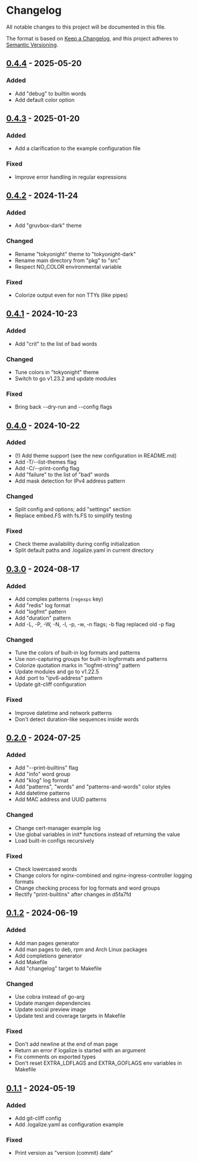 # Changelog

All notable changes to this project will be documented in this file.

The format is based on [Keep a Changelog](https://keepachangelog.com/en/1.0.0/),
and this project adheres to [Semantic Versioning](https://semver.org/spec/v2.0.0.html).

## [0.4.4] - 2025-05-20

### Added

- Add "debug" to builtin words
- Add default color option

## [0.4.3] - 2025-01-20

### Added

- Add a clarification to the example configuration file

### Fixed

- Improve error handling in regular expressions

## [0.4.2] - 2024-11-24

### Added

- Add "gruvbox-dark" theme

### Changed

- Rename "tokyonight" theme to "tokyonight-dark"
- Rename main directory from "pkg" to "src"
- Respect NO_COLOR environmental variable

### Fixed

- Colorize output even for non TTYs (like pipes)

## [0.4.1] - 2024-10-23

### Added

- Add "crit" to the list of bad words

### Changed

- Tune colors in "tokyonight" theme
- Switch to go v1.23.2 and update modules

### Fixed

- Bring back --dry-run and --config flags

## [0.4.0] - 2024-10-22

### Added

- (!) Add theme support (see the new configuration in README.md)
- Add -T/--list-themes flag
- Add -C/--print-config flag
- Add "failure" to the list of "bad" words
- Add mask detection for IPv4 address pattern

### Changed

- Split config and options; add "settings" section
- Replace embed.FS with fs.FS to simplify testing

### Fixed

- Check theme availability during config initialization
- Split default paths and .logalize.yaml in current directory

## [0.3.0] - 2024-08-17

### Added

- Add complex patterns (`regexps` key)
- Add "redis" log format
- Add "logfmt" pattern
- Add "duration" pattern
- Add -L, -P, -W, -N, -l, -p, -w, -n flags; -b flag replaced old -p flag

### Changed

- Tune the colors of built-in log formats and patterns
- Use non-capturing groups for built-in logformats and patterns
- Colorize quotation marks in "logfmt-string" pattern
- Update modules and go to v1.22.5
- Add :port to "ipv6-address" pattern
- Update git-cliff configuration

### Fixed

- Improve datetime and network patterns
- Don't detect duration-like sequences inside words

## [0.2.0] - 2024-07-25

### Added

- Add "--print-builtins" flag
- Add "info" word group
- Add "klog" log format
- Add "patterns", "words" and "patterns-and-words" color styles
- Add datetime patterns
- Add MAC address and UUID patterns

### Changed

- Change cert-manager example log
- Use global variables in init* functions instead of returning the value
- Load built-in configs recursively

### Fixed

- Check lowercased words
- Change colors for nginx-combined and nginx-ingress-controller logging formats
- Change checking process for log formats and word groups
- Rectify "print-builtins" after changes in d5fa7fd

## [0.1.2] - 2024-06-19

### Added

- Add man pages generator
- Add man pages to deb, rpm and Arch Linux packages
- Add completions generator
- Add Makefile
- Add "changelog" target to Makefile

### Changed

- Use cobra instead of go-arg
- Update mangen dependencies
- Update social preview image
- Update test and coverage targets in Makefile

### Fixed

- Don't add newline at the end of man page
- Return an error if logalize is started with an argument
- Fix comments on exported types
- Don't reset EXTRA_LDFLAGS and EXTRA_GOFLAGS env variables in Makefile

## [0.1.1] - 2024-05-19

### Added

- Add git-cliff config
- Add .logalize.yaml as configuration example

### Fixed

- Print version as "version (commit) date"

[0.4.4]: https://github.com/deponian/logalize/compare/v0.4.3..v0.4.4
[0.4.3]: https://github.com/deponian/logalize/compare/v0.4.2..v0.4.3
[0.4.2]: https://github.com/deponian/logalize/compare/v0.4.1..v0.4.2
[0.4.1]: https://github.com/deponian/logalize/compare/v0.4.0..v0.4.1
[0.4.0]: https://github.com/deponian/logalize/compare/v0.3.0..v0.4.0
[0.3.0]: https://github.com/deponian/logalize/compare/v0.2.0..v0.3.0
[0.2.0]: https://github.com/deponian/logalize/compare/v0.1.2..v0.2.0
[0.1.2]: https://github.com/deponian/logalize/compare/v0.1.1..v0.1.2
[0.1.1]: https://github.com/deponian/logalize/compare/v0.1.0..v0.1.1

<!-- generated by git-cliff -->

